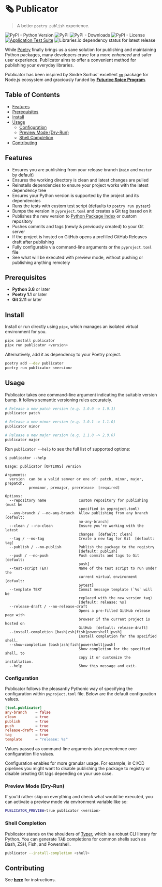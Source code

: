 <h1>🗞 Publicator</h1>

> A better `poetry publish` experience.

![PyPI - Python Version](https://img.shields.io/pypi/pyversions/publicator)
![PyPI](https://img.shields.io/pypi/v/publicator)
![PyPI - Downloads](https://img.shields.io/pypi/dm/publicator)
![PyPI - License](https://img.shields.io/pypi/l/publicator)
[![Application Test Suite](https://github.com/nikoheikkila/publicator/actions/workflows/python-package.yml/badge.svg)](https://github.com/nikoheikkila/publicator/actions/workflows/python-package.yml)
![Libraries.io dependency status for latest release](https://img.shields.io/librariesio/release/pypi/publicator)

While [Poetry](https://python-poetry.org) finally brings us a sane solution for publishing and maintaining Python packages, many developers crave for a more _enhanced_ and safer user experience. Publicator aims to offer a convenient method for publishing your everyday libraries.

Publicator has been inspired by Sindre Sorhus' excellent [`np`](https://github.com/sindresorhus/np) package for Node.js ecosystem and graciously funded by [**Futurice Spice Program**](https://spiceprogram.org).

<h2>Table of Contents</h2>

* [Features](#features)
* [Prerequisites](#prerequisites)
* [Install](#install)
* [Usage](#usage)
  * [Configuration](#configuration)
  * [Preview Mode (Dry-Run)](#preview-mode-dry-run)
  * [Shell Completion](#shell-completion)
* [Contributing](#contributing)

## Features

* Ensures you are publishing from your release branch (`main` and `master` by default)
* Ensures the working directory is clean and latest changes are pulled
* Reinstalls dependencies to ensure your project works with the latest dependency tree
* Ensures your Python version is supported by the project and its dependencies
* Runs the tests with custom test script (defaults to `poetry run pytest`)
* Bumps the version in `pyproject.toml` and creates a Git tag based on it
* Publishes the new version to [Python Package Index](https://pypi.org) or custom repository
* Pushes commits and tags (newly & previously created) to your Git server
* If the project is hosted on GitHub opens a prefilled GitHub Releases draft after publishing
* Fully configurable via command-line arguments or the `pyproject.toml` file
* See what will be executed with preview mode, without pushing or publishing anything remotely

## Prerequisites

* **Python 3.8** or later
* **Poetry 1.1** or later
* **Git 2.11** or later

## Install

Install or run directly using `pipx`, which manages an isolated virtual environment for you.

```sh
pipx install publicator
pipx run publicator <version>
```

Alternatively, add it as dependency to your Poetry project.

```sh
poetry add --dev publicator
poetry run publicator <version>
```

## Usage

Publicator takes one command-line argument indicating the suitable version bump. It follows semantic versioning rules accurately.

```sh
# Release a new patch version (e.g. 1.0.0 -> 1.0.1)
publicator patch

# Release a new minor version (e.g. 1.0.1 -> 1.1.0)
publicator minor

# Release a new major version (e.g. 1.1.0 -> 2.0.0)
publicator major
```

Run `publicator --help` to see the full list of supported options:

```plain
$ publicator --help

Usage: publicator [OPTIONS] version

Arguments:
  version  can be a valid semver or one of: patch, minor, major, prepatch,
           preminor, premajor, prerelease  [required]

Options:
  --repository name               Custom repository for publishing (must be
                                  specified in pyproject.toml)
  --any-branch / --no-any-branch  Allow publishing from any branch  [default:
                                  no-any-branch]
  --clean / --no-clean            Ensure you're working with the latest
                                  changes  [default: clean]
  --tag / --no-tag                Create a new tag for Git  [default: tag]
  --publish / --no-publish        Publish the package to the registry
                                  [default: publish]
  --push / --no-push              Push commits and tags to Git  [default:
                                  push]
  --test-script TEXT              Name of the test script to run under the
                                  current virtual environment  [default:
                                  pytest]
  --template TEXT                 Commit message template (`%s` will be
                                  replaced with the new version tag)
                                  [default: release: %s]
  --release-draft / --no-release-draft
                                  Opens a pre-filled GitHub release page with
                                  browser if the current project is hosted on
                                  GitHub  [default: release-draft]
  --install-completion [bash|zsh|fish|powershell|pwsh]
                                  Install completion for the specified shell.
  --show-completion [bash|zsh|fish|powershell|pwsh]
                                  Show completion for the specified shell, to
                                  copy it or customize the installation.
  --help                          Show this message and exit.
```

### Configuration

Publicator follows the pleasantly Pythonic way of specifying the configuration within `pyproject.toml` file. Below are the default configuration values.

```toml
[tool.publicator]
any-branch    = false
clean         = true
publish       = true
push          = true
release-draft = true
tag           = true
template      = "release: %s"
```

Values passed as command-line arguments take precedence over configuration file values.

Configuration enables for more granular usage. For example, in CI/CD pipelines you might want to disable publishing the package to registry or disable creating Git tags depending on your use case.

### Preview Mode (Dry-Run)

If you'd rather skip on everything and check what would be executed, you can activate a preview mode via environment variable like so:

```sh
PUBLICATOR_PREVIEW=true publicator <version>
```

### Shell Completion

Publicator stands on the shoulders of [Typer](https://typer.tiangolo.com), which is a robust CLI library for Python. You can generate <kbd>TAB</kbd> completions for common shells such as Bash, ZSH, Fish, and Powershell.

```sh
publicator --install-completion <shell>
```

## Contributing

See [**here**](CONTRIBUTING.md) for instructions.
